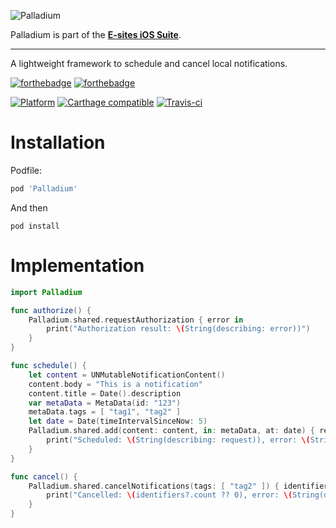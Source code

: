 ![Palladium](Assets/logo.png)

Palladium is part of the **[E-sites iOS Suite](https://github.com/e-sites/iOS-Suite)**.

---

A lightweight framework to schedule and cancel local notifications.

[![forthebadge](http://forthebadge.com/images/badges/made-with-swift.svg)](http://forthebadge.com) [![forthebadge](http://forthebadge.com/images/badges/built-with-swag.svg)](http://forthebadge.com)

[![Platform](https://img.shields.io/cocoapods/p/Palladium.svg?style=flat)](http://cocoadocs.org/docsets/Palladium)
[![Carthage compatible](https://img.shields.io/badge/Carthage-compatible-4BC51D.svg?style=flat)](https://github.com/Carthage/Carthage)
[![Travis-ci](https://travis-ci.org/e-sites/Palladium.svg?branch=master&001)](https://travis-ci.org/e-sites/Palladium)


# Installation

Podfile:

```ruby
pod 'Palladium'
```

And then

```
pod install
```

# Implementation

```swift
import Palladium

func authorize() {
    Palladium.shared.requestAuthorization { error in
        print("Authorization result: \(String(describing: error))")
    }
}

func schedule() {
    let content = UNMutableNotificationContent()
    content.body = "This is a notification"
    content.title = Date().description
    var metaData = MetaData(id: "123")
    metaData.tags = [ "tag1", "tag2" ]
    let date = Date(timeIntervalSinceNow: 5)
    Palladium.shared.add(content: content, in: metaData, at: date) { request, error in
        print("Scheduled: \(String(describing: request)), error: \(String(describing: error))")
    }
}

func cancel() {
    Palladium.shared.cancelNotifications(tags: [ "tag2" ]) { identifiers, error in
        print("Cancelled: \(identifiers?.count ?? 0), error: \(String(describing: error))")
    }
}
```